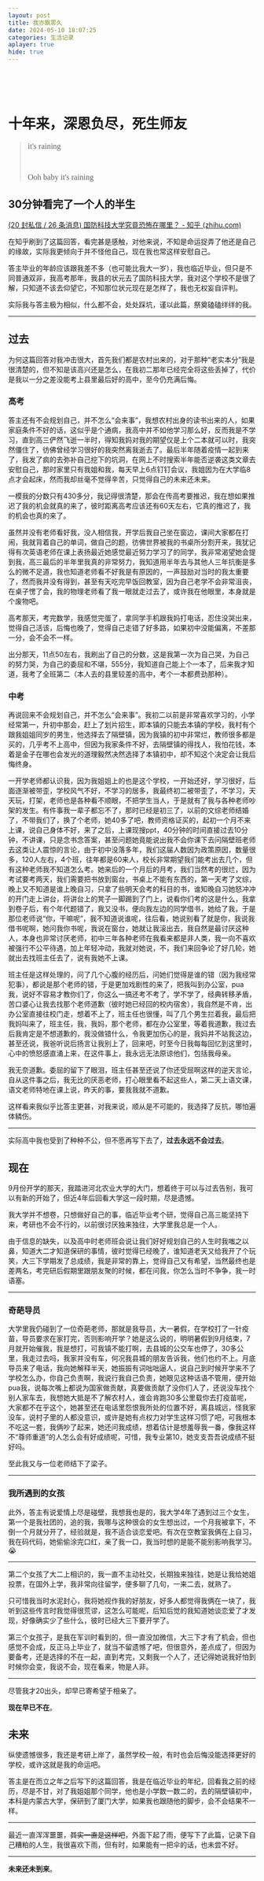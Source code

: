 ```yaml
---
layout: post
title: 我亦飘零久
date: 2024-05-10 18:07:25
categories: 生活记录
aplayer: true
hide: true
---
```


<br>

<meting-js
 id="493042797"
 server="netease"
 type="song"
 autoplay="false"
 theme="#C20C0C">
</meting-js>

<br>



# 十年来，深恩负尽，死生师友

><font face="Georgia" size="3">it's raining</font>
>
><br>
>
><font face="Georgia" size="3">Ooh baby it's raining</font>



## 30分钟看完了一个人的半生

[(20 封私信 / 26 条消息) 国防科技大学究竟恐怖在哪里？ - 知乎 (zhihu.com)](https://www.zhihu.com/question/277905042/answer/510534278)

在知乎刷到了这篇回答，看完甚是感触，对他来说，不知是命运捉弄了他还是自己的缘故，实际我更倾向于并不怪他自己，现在我也常这样安慰自己。



答主毕业的年龄应该跟我差不多（也可能比我大一岁），我也临近毕业，但只是不同普通双非，我高考那年，我县的状元去了国防科技大学，我对这个学校不是很了解，只知道不该去仰望它，不知那位状元现在是怎样了，我也无权妄自评判。



实际我与答主极为相似，什么都不会，处处踩坑，谨以此篇，祭奠磕磕绊绊的我。

----

## 过去

为何这篇回答对我冲击很大，首先我们都是农村出来的，对于那种“老实本分”我是很清楚的，但不知是该高兴还是怎么，在我初二那年已经完全将这些丢掉了，代价是我以一分之差没能考上县里最后好的高中，至今仍充满后悔。

### 高考

答主还有不会规划自己，并不怎么“会来事”，我想农村出身的读书出来的人，如果家庭条件不好的话，这似乎是个通病，我高中并不如他学习那么好，反而我是不学习，直到高三俨然飞逝一半时，得知我妈对我的期望仅是上个二本就可以时，我突然僵住了，彷佛曾经学习很好的我突然离我逝去了。最后半年随着疫情一起到来了，我发了疯的去弥补自己挖下的坑洞，在网上不时搜索半年能否逆袭这类文章去安慰自己，那时家里只有我姐和我，每天早上6点钉钉会议，我姐因为在大学临8点才会起床，然而我却丝毫不觉得辛苦，只觉得自己的未来还未来。

一模我的分数只有430多分，我记得很清楚，那会在传高考要推迟，我在想如果推迟了我的机会就真的来了，彼时距离高考应该还有60天左右，它真的推迟了，我的机会也真的来了。

虽然并没有老师看好我，没人相信我，开学后我自己坐在窗边，课间大家都在打闹，我就背着自己的单词，做自己的题，彷佛世界被我的书桌所分割开来，我犹记得有次英语老师在课上表扬最近她感觉最近努力学习了的同学，我非常渴望她会提到我，高三最后的半年里我真的非常努力，我知道用半年去与其他人三年抗衡是多么的微不足道，我也知道老师看不好我是有原因的，一声鼓励对当时的我太重要了，然而我并没有得到，甚至有天吃完早饭回教室，因为自己老学不会非常沮丧，在桌子愣了会，我的物理老师看了我一眼就走过去了，或许我在他眼里，本身就是个废物吧。

高考那天，考完数学，我感觉完蛋了，拿同学手机跟我妈打电话，忍住没哭出来，觉得自己活该，后悔也晚了，觉得自己走错了好多路，如果初中没能偏离，不差那一分，会不会不一样。

出分那天，11点50左右，我刷出了自己的分数，这是我第一次为自己哭，为自己的努力哭，为自己的委屈和不堪，555分，我知道自己能上个一本了，后来我才知道，我考了全班第二（本人去的县里较差的高中，考个一本都费劲那种）。

### 中考

再说回来不会规划自己，并不怎么“会来事”。我初二以前是非常喜欢学习的，小学经常第一，升初中那会，赶上了划片招生，即本镇的只能去本镇的学校，我村有个跟我姐姐同岁的男生，他选择去了隔壁镇，因为我镇的初中非常烂，教师很多都是买的，几乎考不上高中，但因为我家条件不好，去隔壁镇的得找人，我怕花钱，本着是金子在哪也会发光的道理毅然决然选择了本镇初中，却不知这个决定会让我后悔终身。

一开学老师都认识我，因为我姐姐上的也是这个学校，一开始还好，学习很好，后面逐渐被带歪，学校风气不好，不学习的居多，我最终初二被带歪了，不学习，天天玩，打架，老师也是各种看不顺眼，不把学生当人，于是就有了我与各种老师吵架的发生。有件事我一辈子都忘不了，那时已经是初三了，以前的文综老师结婚了，不带我们了，换了个老师，她40多了吧，教师资格证买的，起初一个月不来上课，说自己身体不好，来了之后，上课现搜ppt，40分钟的时间直接过去10分钟，不讲课，只是念书念答案，甚至问题她竟能说出我不会你课下去问隔壁班老师去这类让人震惊的言论，由于初中没落多年，我们这届人数因为政策原因，数量很多，120人左右，4个班，往年都是60来人，校长非常期望我们能考出去几个，但有这种老师我不知道怎么考。她来后的一个月后的月考，我们当然考的很烂，因为考试要考两天，我们需要把书放到窗台，书桌上不能有东西的，第一天考了文综，晚上又不知道是谁上晚自习，只拿了些明天会考的科目的书，谁知晚自习她怒冲冲的开门走上讲台，将讲台上的凳子一脚踢到了门上，说看你们考的这是什么，我拿到卷子后，有个年代题错了，我又没书，便向我左边的同学借书，她给了我，于是那位老师说“你，干嘛呢”，我不知道说谁呢，往后看，她说别看了就是你，我说我借书呢啊，她问我你书呢，我说在窗台，她就让我滚出去，我自然是最讨厌这种人，本身也非常讨厌老师，初中三年各种老师在我看来都是非人类，我一向不喜欢被强行不公平待遇，加上年轻冲动，我就对她说，不，我们来回争论了好几轮，她就出去找班主任去了，说有我她不上课。

班主任是这样处理的，问了几个心腹的经历后，问她们觉得是谁的错（因为我经常犯事），都说是那个老师的错，于是更加戏剧性的来了，把我叫到办公室，pua我，说好不容易才教你们了，你这么一搞还考不考了，学不学了，经典转移矛盾，苦口婆心让我去找那个老师道歉（彼时她已经回的校内宿舍），我自然是不肯，出办公室直接往校门走，想着不上了，班主任也很懂，叫了几个男生拦着我，最后把我妈叫来了，班主任，我，我妈，那个老师，都在办公室里，等着我道歉，我过去后我肯定是不想道歉的，我没做错什么，令我更加伤心的是，我妈并不站我这边，甚至还说，我爸听说后扬言让我别上了，回来吧，时至今日我每每回忆到这里时，心中的愤怒感直涌上来，在这件事上，我永远无法原谅他们，包括我母亲。

我无奈道歉。委屈的留下了眼泪，班主任甚至还说了你还受屈啊这样的逆天言论，自从这件事之后，我无比的厌恶老师，打心眼里看不起这些人，第二天上语文课，语文老师特地在课上说，昨天的事，要我我就不道歉。

这样看来我似乎比答主更甚，对我来说，顺从是不可能的，我选择了反抗，哪怕遍体鳞伤。

---

实际高中我也受到了种种不公，但不愿再写下去了，**过去永远不会过去**。

## 现在

9月份开学的那天，我踏进河北农业大学的大门，想着终于可以与过去告别，我可以有新的开始了，但近4年后回看大学这一段时期，尽是遗憾。

我大学并不想卷，只想做好自己的事，临近毕业考个研，觉得自己高三能坚持下来，考研也不会不行的，以前很讨厌独来独往，大学里我总是一个人。

由于信息的缺失，以及高中时老师班会说让我们好好规划自己的人生时我嗤之以鼻，知道大二才知道保研的事情，彼时觉得已经晚了，谁知道老天又给我开了个玩笑，大三下学期发了总成绩，我是非常的靠上，觉得自己又有希望，当然最终也是差两名，考完研后假期里跟朋友聚的时候，都在问我，你怎么当时不争争，我一时语塞。

----

### 奇葩导员

大学里我仍碰到了一位奇葩老师，那就是我导员，大一暑假，在学校打了一针疫苗，导员要求在家打完，否则影响开学？她是这么说的，明明暑假到9月结束，7月就开始催我，我是想打，可我镇不能打啊，去县城的公交车也停了，30多公里，我走过去吗，我家并没有车，何况我县城的朋友告诉我，他们也约不上。月底导员来了电话，我向她解释半天，她振振有词咄咄逼人，说自己到时候开学来不了学校怎么办，你自己负责啊，我说行我自己负责，她眼见这种话语不管用，便开始pua我，说每次嘴上都说为国家做贡献，真要做贡献了没你们人了，还说没车找个别人家车去，我想她大抵是不了解农村人，谁会肯跑30多公里载你去打疫苗呢，大家都不在乎这个，她甚至还在电话里怨恨我所处的位置不好，离县城远，怪我家没车，说村子里的人都没意识，或许是她有点权力对学生这样习惯了吧，可我根本不吃这一套，我俩吵了起来，她还问我成绩，想着估计是想羞辱我一番，像我这样不“尊师重道”的人怎么会有好成绩呢，可惜，我专业第10，她支支吾吾说成绩不挺好吗。

至此我又与一位老师结下了梁子。

----

### 我所遇到的女孩

此外，答主有说爱情上尽是碰壁，我想我也是的，我大学4年了遇到过三个女生，第一个是我社团的，追的我，我哪与这种很会的女生想出过，一个月我被拿下，不倒一个月就分开了，经验就是，我不适合谈恋爱吧。有次在空教室我俩在上自习，我在码代码，她偷偷涂完口红，亲了我一口，我当时想的是能不能别影响我学习。😭

----

第二个女孩了大二上相识的，我一直不主动社交，长期独来独往，她是让我给她姐投票，在国外上学，我非常向往留学，便多聊了几句，一来二去，就熟了。

只可惜我当时水泥封心，我将她视作我的好朋友，好多人都觉得我俩在一块了，我听到这些传言时我觉得很荒谬，这怎么可能呢，后知后觉的我知道她谈恋爱了才发现，好像确实少了些什么，彼时已经大三下要开学了。

第三个女孩子，是我在军训时看到的，但一直没加微信，大三下才有了机会，但也感觉不会成，反正马上毕业了，就当不留遗憾了吧，但很意外，差点成了，但因为要备考，还是选择的不在一起，直到考完，又剩我一个人了，还记得她说我好怕到时候你会变，我说不会，现在看来，物是人非。

----

尽管我才20出头，却早已寄希望于相亲了。

**现在早已不在**。

## 未来

纵使遗憾很多，我还是考研上岸了，虽然学校一般，有时也会后悔没能选择更好的学校，或许这就是我的命运吧。

答主是在而立之年之后写下的这篇回答，我是在临近毕业的年纪，回看我之前的经历，尽是不甘，对了我姐姐那个同学，他也是小学数一数二的，去的隔壁镇初中，本科是内蒙古大学，保研到了厦门大学，如果我也跟随他的脚步，会不会结果不一样。

---

最近一直浑浑噩噩，~~其实一直是这样吧~~，外面下起了雨，便写下了此篇，记录下自己糟粕的人生，我很喜欢下雨，但有时，如果能有一把伞的话，也未尝不好。

----

**未来还未到来**。